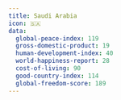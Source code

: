 ```yaml
---
title: Saudi Arabia
icon: 🇸🇦
data:
  global-peace-index: 119
  gross-domestic-product: 19
  human-development-index: 40
  world-happiness-report: 28
  cost-of-living: 90
  good-country-index: 114
  global-freedom-score: 189
---
```

